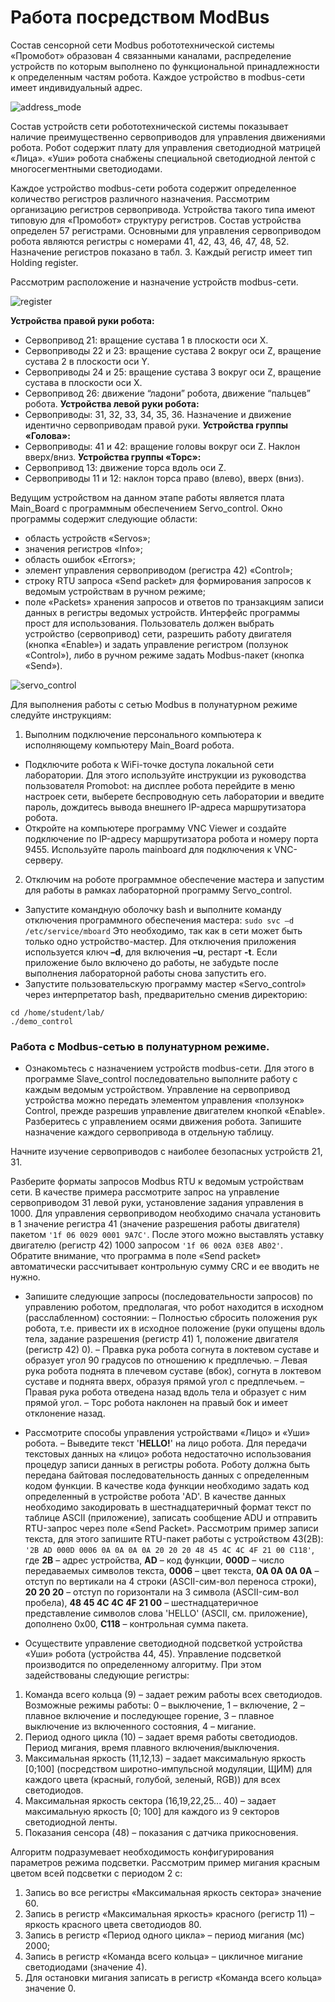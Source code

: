 # Работа посредством ModBus
Состав сенсорной сети Modbus робототехнической системы «Промобот» образован 4 связанными каналами, распределение устройств по которым выполнено по функциональной принадлежности к определенным частям робота. Каждое устройство
в modbus-сети имеет индивидуальный адрес. 

![address_mode](/V4/res/adressMod.png)

Состав устройств сети робототехнической системы показывает наличие преимущественно сервоприводов для управления движениями робота. Робот содержит плату для управления светодиодной матрицей «Лица». «Уши» робота снабжены специальной светодиодной лентой с многосегментными светодиодами.

Каждое устройство modbus-сети робота содержит определенное количество регистров различного назначения. Рассмотрим организацию регистров сервопривода. Устройства такого типа имеют типовую для «Промобот» структуру регистров. Состав устройства определен 57 регистрами. Основными для управления сервоприводом робота являются регистры с номерами 41, 42, 43, 46, 47, 48, 52. Назначение регистров показано в табл. 3. Каждый регистр имеет тип Holding register.

Рассмотрим расположение и назначение устройств modbus-сети. 

![register](/V4/res/registr.png)

**Устройства правой руки робота:**
* Сервопривод 21: вращение сустава 1 в плоскости оси X.
* Сервоприводы 22 и 23: вращение сустава 2 вокруг оси Z, вращение сустава 2 в плоскости оси Y.
* Сервоприводы 24 и 25: вращение сустава 3 вокруг оси Z, вращение сустава в плоскости оси X.
* Сервопривод 26: движение “ладони” робота, движение “пальцев” робота. 
**Устройства левой руки робота:**
* Сервоприводы: 31, 32, 33, 34, 35, 36. Назначение и движение идентично сервоприводам правой руки.
**Устройства группы «Голова»:**
* Сервоприводы: 41 и 42: вращение головы вокруг оси Z. Наклон вверх/вниз. 
**Устройства группы «Торс»:**
* Сервопривод 13: движение торса вдоль оси Z.
* Сервоприводы 11 и 12: наклон торса право (влево), вверх (вниз).

Ведущим устройством на данном этапе работы является плата Main_Board с программным обеспечением Servo_control. Окно программы содержит следующие области:
* область устройств «Servos»;
* значения регистров «Info»;
* область ошибок «Errors»;
* элемент управления сервоприводом (регистра 42) «Control»;
* строку RTU запроса «Send packet» для формирования запросов к ведомым устройствам в ручном режиме;
* поле «Packets» хранения запросов и ответов по транзакциям записи данных в регистры ведомых устройств.
Интерфейс программы прост для использования. Пользователь должен выбрать устройство (сервопривод) сети, разрешить работу двигателя (кнопка «Enable») и задать управление регистром (ползунок «Control»), либо в ручном режиме задать Modbus-пакет (кнопка «Send»).

![servo_control](/V4/res/servoControl.png)

Для выполнения работы с сетью Modbus в полунатурном режиме следуйте инструкциям:
1. Выполним подключение персонального компьютера к исполняющему компьютеру Main_Board робота.
* Подключите робота к WiFi-точке доступа локальной сети лаборатории. Для этого используйте инструкции из руководства пользователя Promobot: на дисплее робота перейдите в меню настроек сети, выберете беспроводную сеть лаборатории и введите пароль, дождитесь вывода внешнего IP-адреса маршрутизатора робота.
* Откройте на компьютере программу VNC Viewer и создайте подключение по IP-адресу маршрутизатора робота и номеру порта 9455. Используйте пароль mainboard для подключения к VNC-серверу. 
2. Отключим на роботе программное обеспечение мастера и запустим для работы в рамках лабораторной программу Servo_control.
* Запустите командную оболочку bash и выполните команду отключения программного обеспечения мастера:
`sudo svc –d /etc/service/mboard`
Это необходимо, так как в сети может быть только одно устройство-мастер. Для отключения приложения используется ключ **–d**, для включения **–u**, рестарт **-t**. Если приложение было включено до работы, не забудьте после выполнения лабораторной работы снова запустить его.
* Запустите пользовательскую программу мастер «Servo_control» через интерпретатор bash, предварительно сменив директорию:
```
cd /home/student/lab/
./demo_control
```

### Работа с Modbus-сетью в полунатурном режиме.

* Ознакомьтесь с назначением устройств modbus-сети. Для этого в программе Slave_control последовательно выполните работу с каждым ведомым устройством. Управление на сервопривод устройства можно передать элементом управления «ползунок» Control, прежде разрешив управление двигателем кнопкой «Enable». Разберитесь с управлением осями движения робота. Запишите назначение каждого сервопривода в отдельную таблицу. 

Начните изучение сервоприводов с наиболее безопасных устройств 21, 31.

Разберите форматы запросов Modbus RTU к ведомым устройствам сети. В качестве примера рассмотрите запрос на управление сервоприводом 31 левой руки, установление задания управления в 1000. Для управления сервоприводом необходимо сначала установить в 1 значение регистра 41 (значение разрешения работы двигателя) пакетом `'1f 06 0029 0001 9A7C'`. После этого можно выставлять уставку двигателю (регистр 42) 1000 запросом `'1f 06 002A 03E8 AB02'`. Обратите внимание, что программа в поле «Send packet» автоматически рассчитывает контрольную сумму CRC и ее вводить не нужно.
* Запишите следующие запросы (последовательности запросов) по управлению роботом, предполагая, что робот находится в исходном (расслабленном) состоянии:
– Полностью сбросить положения рук робота, т.е. привести их в исходное положение (руки опущены вдоль тела, задание разрешения (регистр 41) 1, положение двигателя (регистр 42) 0).
– Правка рука робота согнута в локтевом суставе и образует угол 90 градусов по отношению к предплечью.
– Левая рука робота поднята в плечевом суставе (вбок), согнута в локтевом суставе и поднята вверх, образуя прямой угол с предплечьем.
– Правая рука робота отведена назад вдоль тела и образует с ним прямой угол.
– Торс робота наклонен на правый бок и имеет отклонение назад.
* Рассмотрите способы управления устройствами «Лицо» и «Уши» робота.
– Выведите текст '**HELLO!**' на лицо робота. Для передачи текстовых данных на «лицо» робота недостаточно использования процедур записи данных в регистры робота. Роботу должна быть передана байтовая последовательность данных с определенным кодом функции. В качестве кода функции необходимо задать код определенный в устройстве робота 'AD'. В качестве данных необходимо закодировать в шестнадцатеричный формат текст по таблице ASCII (приложение), записать сообщение ADU и отправить RTU-запрос через поле «Send Packet». Рассмотрим пример записи текста, для этого запишите RTU-пакет работы с устройством 43(2B):
`'2B AD 000D 0006 0A 0A 0A 0A 20 20 20 48 45 4C 4C 4F 21 00 С118'`,
где  **2B** – адрес устройства,
**AD** – код функции,
**000D** – число передаваемых символов текста,
**0006** – цвет текста,
**0A 0A 0A 0A** – отступ по вертикали на 4 строки (ASCII-сим-вол переноса строки),
**20 20 20** – отступ по горизонтали на 3 символа (ASCII-сим-вол пробела),
**48 45 4C 4C 4F 21 00** – шестнадцатеричное представление символов слова 'HELLO' (ASCII, см. приложение), дополнено 0x00,
**C118** – контрольная сумма пакета.

* Осуществите управление светодиодной подсветкой устройства «Уши» робота (устройства 44, 45). Управление подсветкой производится по определенному алгоритму. При этом задействованы следующие регистры:

1. Команда всего кольца (9) – задает режим работы всех светодиодов. Возможные режимы работы: 0 – выключение, 1 – включение, 2 – плавное включение и последующее горение, 3 – плавное выключение из включенного состояния, 4 – мигание.
2. Период одного цикла (10) – задает время работы светодиодов. Период мигания, время плавного включения/выключения.
3. Максимальная яркость (11,12,13) – задает максимальную яркость [0;100] (посредством широтно-импульсной модуляции, ЩИМ) для каждого цвета (красный, голубой, зеленый, RGB)) для всех светодиодов.
4. Максимальная яркость сектора (16,19,22,25... 40) – задает максимальную яркость [0; 100] для каждого из 9 секторов светодиодной ленты.
5. Показания сенсора (48) – показания с датчика прикосновения.

Алгоритм подразумевает необходимость конфигурирования параметров режима подсветки. Рассмотрим пример мигания красным цветом всей подсветки с периодом 2 с:
1. Запись во все регистры «Максимальная яркость сектора» значение 60.
2. Запись в регистр «Максимальная яркость» красного (регистр 11) – яркость красного цвета светодиодов 80.
3. Запись в регистр «Период одного цикла» – период мигания (мс) 2000;
4. Запись в регистр «Команда всего кольца» – цикличное мигание светодиодами (значение 4).
5. Для остановки мигания записать в регистр «Команда всего кольца» значение 0.








